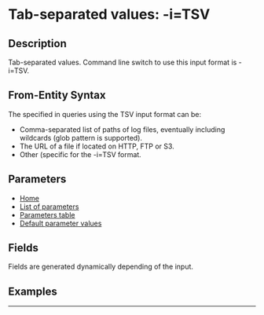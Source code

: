 # Tab-separated values: -i=TSV

## Description

Tab-separated values. Command line switch to use this input format is -i=TSV.

## From-Entity Syntax

The <from-entity> specified in queries using the TSV input format can be:
- Comma-separated list of paths of log files, eventually including wildcards (glob pattern is supported).
- The URL of a file if located on HTTP, FTP or S3.
- Other (specific for the -i=TSV format.

## Parameters

- [Home](../Readme.md)
- [List of parameters](tsv_parameters.md)
- [Parameters table](tsv_parameters_table.md)
- [Default parameter values](tsv_parameters_defaults.md)
## Fields

Fields are generated dynamically depending of the input.


## Examples

------------------------------------------------------------

